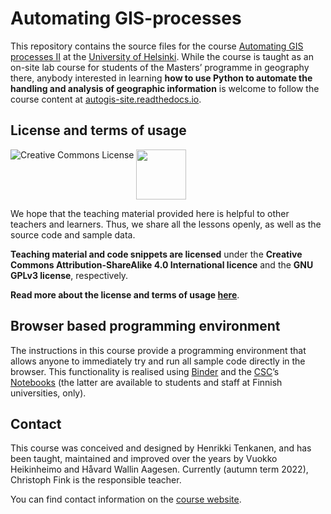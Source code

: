# Automating GIS-processes

This repository contains the source files for the course [Automating GIS
processes II](https://studies.helsinki.fi/courses/?searchText=GEOG-329-2) at the
[University of Helsinki](https://helsinki.fi/). While the course is taught as an
on-site lab course for students of the Masters’ programme in geography there,
anybody interested in learning **how to use Python to automate the handling and
analysis of geographic information** is welcome to follow the course content at
[autogis-site.readthedocs.io](https://autogis-site.readthedocs.io/).

## License and terms of usage

<a rel="license" href="http://creativecommons.org/licenses/by-sa/4.0/"><img
alt="Creative Commons License" style="border-width:0" align="left"
src="https://i.creativecommons.org/l/by-sa/4.0/88x31.png" /></a></a> <img
src="https://github.com/Automating-GIS-processes/2016/blob/master/source/img/GPLv3_Logo.jpg"
width="80">
 
We hope that the teaching material provided here is helpful to other teachers
and learners. Thus, we share all the lessons openly, as well as the source code
and sample data.

**Teaching material and code snippets are licensed** under the **Creative
Commons Attribution-ShareAlike 4.0 International licence** and the **GNU GPLv3
license**, respectively.

**Read more about the license and terms of usage
[here](https://autogis-site.readthedocs.io/en/latest/course-info/license.html)**.

## Browser based programming environment

The instructions in this course provide a programming environment that allows
anyone to immediately try and run all sample code directly in the browser. This
functionality is realised using [Binder](https://mybinder.org/) and the
[CSC](https://csc.fi/)’s [Notebooks](https://notebooks.csc.fi/) (the latter are
available to students and staff at Finnish universities, only).

<!--
TODO: Add instructions for future teachers of this course:
    - How to set up GitHub class rooms
    - How to update the documents (including setting the
      substitution-variable in conf.py)
    - How to set up CSC Notebooks
    - How to set up Slack, and where to change the links
    - How to update the dependencies at the beginning of a new year,
      and how to lock them to certain versions
    - How to locally install the dependencies using a virtual env, or conda env
    - How to regenerate the docs locally
    - How to fork the repository, and use merge requests as a way to test
      changes before going live
    - How to remove the lesson contents and add them week after week using pull requests
    - ...
-->

## Contact

This course was conceived and designed by Henrikki Tenkanen, and has been
taught, maintained and improved over the years by Vuokko Heikinheimo and Håvard
Wallin Aagesen. Currently (autumn term 2022), Christoph Fink is the responsible
teacher.

You can find contact information on the [course
website](https://autogis-site.readthedocs.io/en/latest/course-info/course-info.html).
